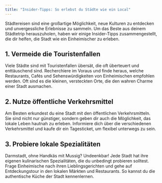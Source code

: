 ```yaml
---
title: "Insider-Tipps: So erlebst du Städte wie ein Local"
---
```


Städtereisen sind eine großartige Möglichkeit, neue Kulturen zu entdecken und unvergessliche Erlebnisse zu sammeln. Um das Beste aus deinem Städtetrip herauszuholen, haben wir einige Insider-Tipps zusammengestellt, die dir helfen, die Stadt wie ein Einheimischer zu erleben.

## 1. Vermeide die Touristenfallen

Viele Städte sind mit Touristenfallen übersät, die oft überteuert und enttäuschend sind. Recherchiere im Voraus und finde heraus, welche Restaurants, Cafés und Sehenswürdigkeiten von Einheimischen empfohlen werden. Oft sind es die kleinen, versteckten Orte, die den wahren Charme einer Stadt ausmachen.

## 2. Nutze öffentliche Verkehrsmittel

Am Besten erkundest du eine Stadt mit den öffentlichen Verkehrsmitteln. Sie sind nicht nur günstiger, sondern geben dir auch die Möglichkeit, das lokale Leben hautnah zu erleben. Informiere dich über die verschiedenen Verkehrsmittel und kaufe dir ein Tagesticket, um flexibel unterwegs zu sein.

## 3. Probiere lokale Spezialitäten

Darmstadt, ohne Handkäs mit Mussig? Undeenkbar! Jede Stadt hat ihre eigenen kulinarischen Spezialitäten, die du unbedingt probieren solltest. Frage Einheimische nach ihren Lieblingsgerichten und gehe auf Entdeckungstour in den lokalen Märkten und Restaurants. So kannst du die authentische Küche der Stadt kennenlernen.
